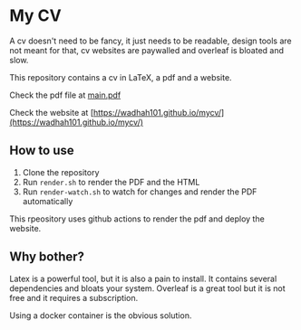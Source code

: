 # My CV

A cv doesn't need to be fancy, it just needs to be readable, design tools are not meant for that, cv websites are paywalled and overleaf is bloated and slow.

This repository contains a cv in LaTeX, a pdf and a website.

Check the pdf file at [main.pdf](main.pdf)

Check the website at [https://wadhah101.github.io/mycv/](https://wadhah101.github.io/mycv/)

## How to use

1. Clone the repository
2. Run `render.sh` to render the PDF and the HTML
3. Run `render-watch.sh` to watch for changes and render the PDF automatically

This rpeository uses github actions to render the pdf and deploy the website.

## Why bother?

Latex is a powerful tool, but it is also a pain to install. It contains several dependencies and bloats your system. Overleaf is a great tool but it is not free and it requires a subscription.

Using a docker container is the obvious solution.
